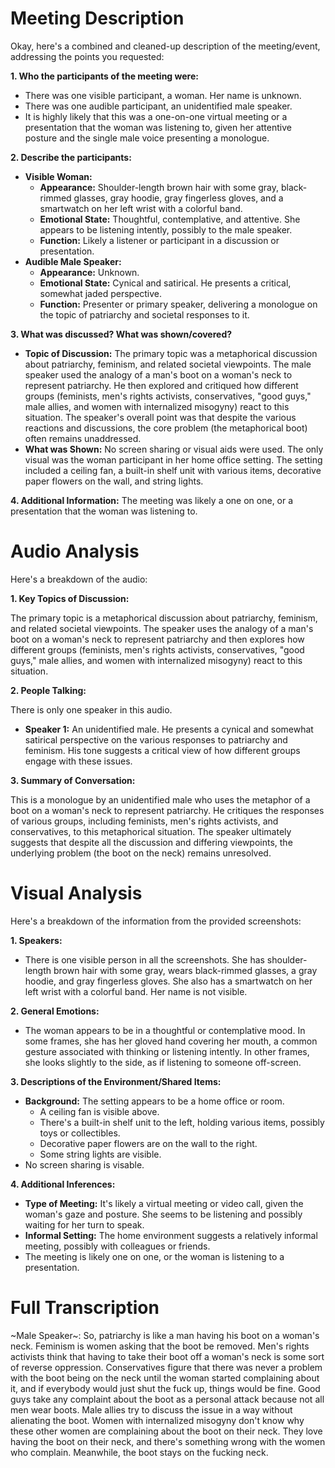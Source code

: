 # Meeting Description

Okay, here's a combined and cleaned-up description of the meeting/event, addressing the points you requested:

**1. Who the participants of the meeting were:**

*   There was one visible participant, a woman. Her name is unknown.
*   There was one audible participant, an unidentified male speaker.
*   It is highly likely that this was a one-on-one virtual meeting or a presentation that the woman was listening to, given her attentive posture and the single male voice presenting a monologue.

**2. Describe the participants:**

*   **Visible Woman:**
    *   **Appearance:** Shoulder-length brown hair with some gray, black-rimmed glasses, gray hoodie, gray fingerless gloves, and a smartwatch on her left wrist with a colorful band.
    *   **Emotional State:** Thoughtful, contemplative, and attentive. She appears to be listening intently, possibly to the male speaker.
    *   **Function:** Likely a listener or participant in a discussion or presentation.
*   **Audible Male Speaker:**
    *   **Appearance:** Unknown.
    *   **Emotional State:** Cynical and satirical. He presents a critical, somewhat jaded perspective.
    *   **Function:** Presenter or primary speaker, delivering a monologue on the topic of patriarchy and societal responses to it.

**3. What was discussed? What was shown/covered?**

*   **Topic of Discussion:** The primary topic was a metaphorical discussion about patriarchy, feminism, and related societal viewpoints. The male speaker used the analogy of a man's boot on a woman's neck to represent patriarchy. He then explored and critiqued how different groups (feminists, men's rights activists, conservatives, "good guys," male allies, and women with internalized misogyny) react to this situation. The speaker's overall point was that despite the various reactions and discussions, the core problem (the metaphorical boot) often remains unaddressed.
*   **What was Shown:** No screen sharing or visual aids were used. The only visual was the woman participant in her home office setting. The setting included a ceiling fan, a built-in shelf unit with various items, decorative paper flowers on the wall, and string lights.

**4. Additional Information:**
The meeting was likely a one on one, or a presentation that the woman was listening to.



# Audio Analysis

Here's a breakdown of the audio:

**1. Key Topics of Discussion:**

The primary topic is a metaphorical discussion about patriarchy, feminism, and related societal viewpoints. The speaker uses the analogy of a man's boot on a woman's neck to represent patriarchy and then explores how different groups (feminists, men's rights activists, conservatives, "good guys," male allies, and women with internalized misogyny) react to this situation.

**2. People Talking:**

There is only one speaker in this audio.

*   **Speaker 1:** An unidentified male. He presents a cynical and somewhat satirical perspective on the various responses to patriarchy and feminism. His tone suggests a critical view of how different groups engage with these issues.

**3. Summary of Conversation:**

This is a monologue by an unidentified male who uses the metaphor of a boot on a woman's neck to represent patriarchy. He critiques the responses of various groups, including feminists, men's rights activists, and conservatives, to this metaphorical situation. The speaker ultimately suggests that despite all the discussion and differing viewpoints, the underlying problem (the boot on the neck) remains unresolved.



# Visual Analysis

Here's a breakdown of the information from the provided screenshots:

**1. Speakers:**

*   There is one visible person in all the screenshots. She has shoulder-length brown hair with some gray, wears black-rimmed glasses, a gray hoodie, and gray fingerless gloves. She also has a smartwatch on her left wrist with a colorful band. Her name is not visible.

**2. General Emotions:**

*   The woman appears to be in a thoughtful or contemplative mood. In some frames, she has her gloved hand covering her mouth, a common gesture associated with thinking or listening intently. In other frames, she looks slightly to the side, as if listening to someone off-screen.

**3. Descriptions of the Environment/Shared Items:**

*   **Background:** The setting appears to be a home office or room.
    *   A ceiling fan is visible above.
    *   There's a built-in shelf unit to the left, holding various items, possibly toys or collectibles.
    *   Decorative paper flowers are on the wall to the right.
    *   Some string lights are visible.
* No screen sharing is visable.

**4. Additional Inferences:**

*   **Type of Meeting:** It's likely a virtual meeting or video call, given the woman's gaze and posture. She seems to be listening and possibly waiting for her turn to speak.
*   **Informal Setting:** The home environment suggests a relatively informal meeting, possibly with colleagues or friends.
* The meeting is likely one on one, or the woman is listening to a presentation.



# Full Transcription

~Male Speaker~: So, patriarchy is like a man having his boot on a woman's neck. Feminism is women asking that the boot be removed. Men's rights activists think that having to take their boot off a woman's neck is some sort of reverse oppression. Conservatives figure that there was never a problem with the boot being on the neck until the woman started complaining about it, and if everybody would just shut the fuck up, things would be fine. Good guys take any complaint about the boot as a personal attack because not all men wear boots. Male allies try to discuss the issue in a way without alienating the boot. Women with internalized misogyny don't know why these other women are complaining about the boot on their neck. They love having the boot on their neck, and there's something wrong with the women who complain. Meanwhile, the boot stays on the fucking neck.